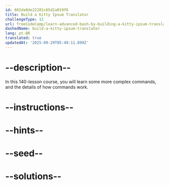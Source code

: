 ```yaml
---
id: 602da0de22201c65d2a019f6
title: Build a Kitty Ipsum Translator
challengeType: 12
url: freeCodeCamp/learn-advanced-bash-by-building-a-kitty-ipsum-translator
dashedName: build-a-kitty-ipsum-translator
lang: pt-BR
translated: true
updatedAt: '2025-09-29T05:49:11.899Z'
---
```


# --description--

In this 140-lesson course, you will learn some more complex commands, and the details of how commands work.

# --instructions--

# --hints--

# --seed--

# --solutions--
